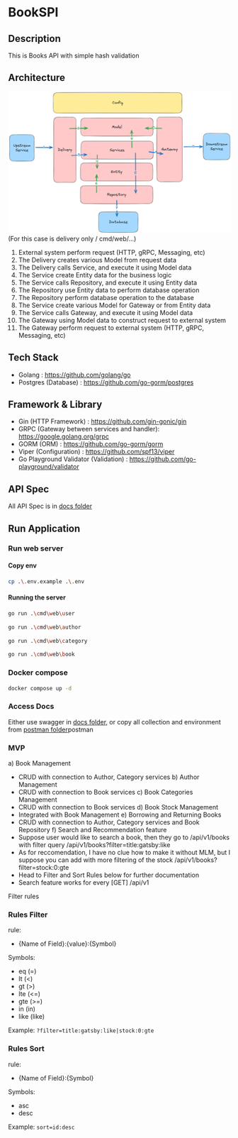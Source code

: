 # BookSPI

## Description

This is Books API with simple hash validation

## Architecture

![Clean Architecture](architecture.png)
(For this case is delivery only / cmd/web/...)
1. External system perform request (HTTP, gRPC, Messaging, etc)
2. The Delivery creates various Model from request data
3. The Delivery calls Service, and execute it using Model data
4. The Service create Entity data for the business logic
5. The Service calls Repository, and execute it using Entity data
6. The Repository use Entity data to perform database operation
7. The Repository perform database operation to the database
8. The Service create various Model for Gateway or from Entity data
9. The Service calls Gateway, and execute it using Model data
10. The Gateway using Model data to construct request to external system 
11. The Gateway perform request to external system (HTTP, gRPC, Messaging, etc)

## Tech Stack

- Golang : https://github.com/golang/go
- Postgres (Database) : https://github.com/go-gorm/postgres

## Framework & Library

- Gin (HTTP Framework) : https://github.com/gin-gonic/gin
- GRPC (Gateway between services and handler): https://google.golang.org/grpc
- GORM (ORM) : https://github.com/go-gorm/gorm
- Viper (Configuration) : https://github.com/spf13/viper
- Go Playground Validator (Validation) : https://github.com/go-playground/validator

## API Spec

All API Spec is in [docs folder](docs)

## Run Application

### Run web server

#### Copy env
```bash
cp .\.env.example .\.env
```
#### Running the server
```bash
go run .\cmd\web\user 
```

```bash
go run .\cmd\web\author
```

```bash
go run .\cmd\web\category
```

```bash
go run .\cmd\web\book 
```


### Docker compose

```bash
docker compose up -d
```

### Access Docs
Either use swagger in [docs folder](docs), or copy all collection and environment from [postman folder](postman)postman

### MVP
a) Book Management
- CRUD with connection to Author, Category services
b) Author Management
- CRUD with connection to Book services
c) Book Categories Management
- CRUD with connection to Book services
d) Book Stock Management
- Integrated with Book Management
e) Borrowing and Returning Books
- CRUD with connection to Author, Category services and Book Repository
f) Search and Recommendation feature
- Suppose user would like to search a book, then they go to /api/v1/books with filter query
  /api/v1/books?filter=title:gatsby:like
- As for reccomendation, I have no clue how to make it without MLM, but I suppose you can add with more filtering of the stock
  /api/v1/books?filter=stock:0:gte
- Head to Filter and Sort Rules below for further documentation
- Search feature works for every [GET] /api/v1 

Filter rules

### Rules Filter
rule:
* {Name of Field}:{value}:{Symbol}

Symbols:
* eq (=)
* lt (<)
* gt (>)
* lte (<=)
* gte (>=)
* in (in)
* like (like)


Example:
``
?filter=title:gatsby:like|stock:0:gte
``

### Rules Sort
rule:
* {Name of Field}:{Symbol}

Symbols:
* asc
* desc


Example:
``
sort=id:desc
``
